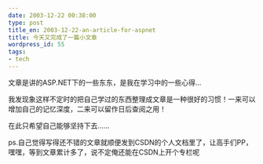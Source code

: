 ```yaml
---
date: 2003-12-22 00:38:00
type: post
title_en: 2003-12-22-an-article-for-aspnet
title: 今天又完成了一篇小文章
wordpress_id: 55
tags:
- tech
---
```


文章是讲的ASP.NET下的一些东东，是我在学习中的一些心得...  
  
我发现象这样不定时的把自己学过的东西整理成文章是一种很好的习惯！一来可以增加自己的记忆深度，二来可以留作日后查阅之用！  
  
在此只希望自己能够坚持下去......  
  
ps.自己觉得写得还不错的文章就顺便发到CSDN的个人文档里了，让高手们PP，嘿嘿，等到文章累计多了，说不定俺还能在CSDN上开个专栏呢

[](http://www.icbean.com/nickcheng/default.asp?cat=2)
